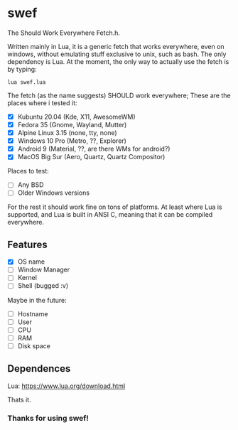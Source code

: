 # swef
The Should Work Everywhere Fetch.h.

Written mainly in Lua, it is a generic fetch that works everywhere, even on windows, without emulating stuff exclusive to unix, such as bash.
The only dependency is Lua. At the moment, the only way to actually use the fetch is by typing:
```
lua swef.lua
```
The fetch (as the name suggests) SHOULD work everywhere; These are the places where i tested it:

- [x] Kubuntu 20.04 (Kde, X11, AwesomeWM)
- [x] Fedora 35 (Gnome, Wayland, Mutter)
- [x] Alpine Linux 3.15 (none, tty, none)
- [x] Windows 10 Pro (Metro, ??, Explorer)
- [x] Android 9 (Material, ??, are there WMs for android?)
- [x] MacOS Big Sur (Aero, Quartz, Quartz Compositor)

Places to test:
- [ ] Any BSD
- [ ] Older Windows versions

For the rest it should work fine on tons of platforms. At least where Lua is supported, and Lua is built in ANSI C, meaning that it can be compiled everywhere.

## Features
- [x] OS name
- [ ] Window Manager
- [ ] Kernel
- [ ] Shell (bugged :v)

Maybe in the future:
- [ ] Hostname
- [ ] User
- [ ] CPU
- [ ] RAM
- [ ] Disk space

## Dependences
Lua: https://www.lua.org/download.html

Thats it.

### Thanks for using swef!
